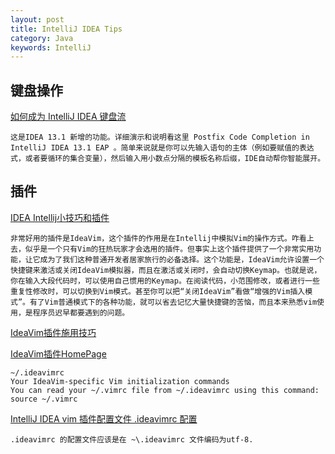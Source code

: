```yaml
---
layout: post
title: IntelliJ IDEA Tips
category: Java
keywords: IntelliJ
--- 
```


##  键盘操作
[如何成为 IntelliJ IDEA 键盘流](https://www.zhihu.com/question/20783392/answer/27211385)
	

	这是IDEA 13.1 新增的功能。详细演示和说明看这里 Postfix Code Completion in IntelliJ IDEA 13.1 EAP 。简单来说就是你可以先输入语句的主体（例如要赋值的表达式，或者要循环的集合变量），然后输入用小数点分隔的模板名称后缀，IDE自动帮你智能展开。

## 插件

[IDEA Intellij小技巧和插件](http://kidneyball.iteye.com/blog/1814028)

	非常好用的插件是IdeaVim，这个插件的作用是在Intellij中模拟Vim的操作方式。咋看上去，似乎是一个只有Vim的狂热玩家才会选用的插件。但事实上这个插件提供了一个非常实用功能，让它成为了我们这种普通开发者居家旅行的必备选择。这个功能是，IdeaVim允许设置一个快捷键来激活或关闭IdeaVim模拟器，而且在激活或关闭时，会自动切换Keymap。也就是说，你在输入大段代码时，可以使用自己惯用的Keymap。在阅读代码，小范围修改，或者进行一些重复性修改时，可以切换到Vim模式。甚至你可以把“关闭IdeaVim”看做“增强的Vim插入模式”。有了Vim普通模式下的各种功能，就可以省去记忆大量快捷键的苦恼，而且本来熟悉vim使用，是程序员迟早都要遇到的问题。 




[IdeaVim插件施用技巧](http://my.oschina.net/pureboys/blog/182211)


[IdeaVim插件HomePage](https://github.com/JetBrains/ideavim/blob/master/README.md)
	
	~/.ideavimrc
	Your IdeaVim-specific Vim initialization commands
	You can read your ~/.vimrc file from ~/.ideavimrc using this command:
	source ~/.vimrc
	
[IntelliJ IDEA vim 插件配置文件 .ideavimrc 配置](http://blog.xiazhiri.com/IntelliJ-IDEA-ideavimrc.html)	

	.ideavimrc 的配置文件应该是在 ~\.ideavimrc 文件编码为utf-8.
